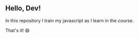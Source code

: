 ## Hello, Dev!


In this repository I train my javascript as I learn in the course.


That's it! :smile: